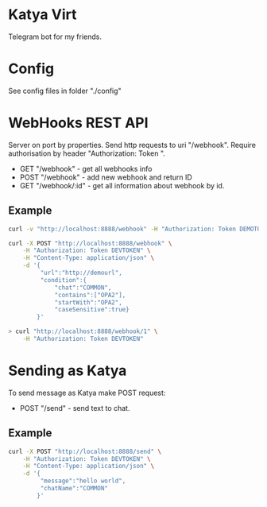# Katya Virt
Telegram bot for my friends.

# Config
See config files in folder "./config"

# WebHooks REST API
Server on port by properties. Send http requests to uri "/webhook". Require authorisation by header "Authorization: Token <token>".
* GET "/webhook" - get all webhooks info
* POST "/webhook" - add new webhook and return ID
* GET "/webhook/:id" - get all information about webhook by id.

## Example
```bash
curl -v "http://localhost:8888/webhook" -H "Authorization: Token DEMOTOKEN"
```

```bash
curl -X POST "http://localhost:8888/webhook" \
    -H "Authorization: Token DEVTOKEN" \
    -H "Content-Type: application/json" \
    -d '{
         "url":"http://demourl", 
         "condition":{
             "chat":"COMMON", 
             "contains":["OPA2"], 
             "startWith":"OPA2", 
             "caseSensitive":true}
        }'
```

```bash
> curl "http://localhost:8888/webhook/1" \
    -H "Authorization: Token DEVTOKEN"
```

# Sending as Katya
To send message as Katya make POST request:
* POST "/send" - send text to chat.

## Example
```bash
curl -X POST "http://localhost:8888/send" \
    -H "Authorization: Token DEVTOKEN" \
    -H "Content-Type: application/json" \
    -d '{
         "message":"hello world", 
         "chatName":"COMMON"
        }'
```
